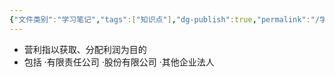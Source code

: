 ```yaml
---
{"文件类别":"学习笔记","tags":["知识点"],"dg-publish":true,"permalink":"/学习笔记/知识点cheese/营利法人/","dgPassFrontmatter":true,"created":"2024-07-04T15:41:35.491+08:00","updated":"2024-09-11T12:34:30.407+08:00"}
---
```


- 营利指以获取、分配利润为目的
- 包括
·有限责任公司 
·股份有限公司 
·其他企业法人